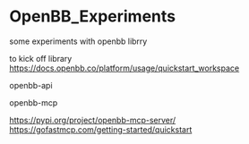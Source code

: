 # OpenBB_Experiments
 some experiments with openbb librry


 to kick off library  https://docs.openbb.co/platform/usage/quickstart_workspace

 openbb-api


openbb-mcp

https://pypi.org/project/openbb-mcp-server/
https://gofastmcp.com/getting-started/quickstart
 
